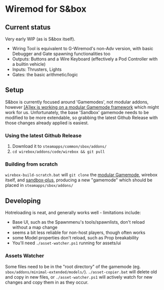 # Wiremod for S&box

## Current status

Very early WIP (as is S&box itself).

- Wiring Tool is equivalent to G-Wiremod's non-Adv version, with basic Debugger and Gate spawning functionalities too
- Outputs: Buttons and a Wire Keyboard (effectively a Pod Controller with a builtin vehicle)
- Inputs: Thrusters, Lights
- Gates: the basic arithmetic/logic

## Setup

S&box is currently focused around 'Gamemodes', not modular addons,
however [[A]lex is working on a modular Gamemode framework](https://github.com/Ceveos/minimal-extended) which might work for us.
Unfortunately, the base 'Sandbox' gamemode needs to be modified to be more extendable, so grabbing the latest Github Release with those changes already applied is easiest.

### Using the latest Github Release

1. Download it to `steamapps/common/sbox/addons/`
2. `cd wirebox/addons/code/wirebox && git pull`


### Building from scratch

`wirebox-build-scratch.bat` will `git clone` the [modular Gamemode](https://github.com/Ceveos/minimal-extended), wirebox itself, and [sandbox-plus](https://github.com/Nebual/sandbox-plus), producing a new "gamemode" which should be placed in `steamapps/sbox/addons/`


## Developing

Hotreloading is neat, and generally works well - limitations include:
- Base UI, such as the Spawnmenu's tools/spawnlists, don't reload without a map change
- seems a bit less reliable for non-host players, though often works
- some Model properties don't reload, such as Prop breakability
- You'll need `./asset-watcher.ps1` running for assets/ui

### Assets Watcher
Some files need to be in the "root directory" of the gamemode (eg. `sbox/addons/minimal-extended/models/`).
`./asset-copier.bat` will delete old and copy in new files, or `./asset-watcher.ps1` will actively watch for new changes and copy them in as they occur.
